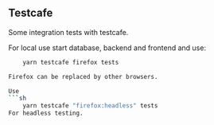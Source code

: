 ## Testcafe

Some integration tests with testcafe. 

For local use start database, backend and frontend and use:

```sh
	yarn testcafe firefox tests

Firefox can be replaced by other browsers.

Use
```sh
	yarn testcafe "firefox:headless" tests
For headless testing.